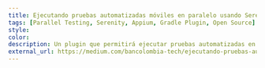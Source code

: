 ```yaml
---
title: Ejecutando pruebas automatizadas móviles en paralelo usando Serenity BDD de manera sencilla
tags: [Parallel Testing, Serenity, Appium, Gradle Plugin, Open Source]
style:
color: 
description: Un plugin que permitirá ejecutar pruebas automatizadas en paralelo que no requiere grandes configuraciones adicionales al proyecto.
external_url: https://medium.com/bancolombia-tech/ejecutando-pruebas-automatizadas-m%C3%B3viles-en-paralelo-usando-serenity-bdd-de-manera-sencilla-a26681c82411
---
```

